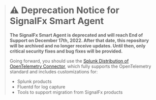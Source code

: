 > # :warning: Deprecation Notice for SignalFx Smart Agent
> **The SignalFx Smart Agent is deprecated and will reach End of Support on December 17th, 2022. After that date, this repository will be archived and no longer receive updates. Until then, only critical security fixes and bug fixes will be provided.**
>
>Going forward, you should use the [Splunk Distribution of OpenTelemetry Connector](https://docs.splunk.com/Observability/gdi/opentelemetry/resources.html), which fully supports the OpenTelemetry standard and includes customizations for:
>* Splunk products
>* Fluentd for log capture
>* Tools to support migration from SignalFx products
